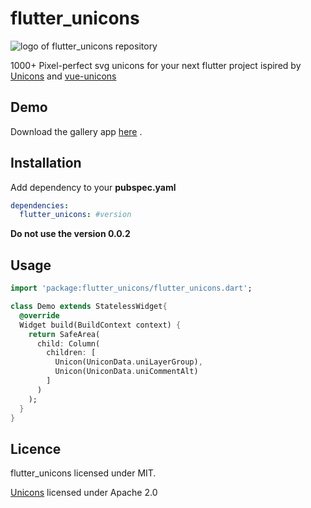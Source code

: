 # flutter_unicons

<img src="./assets/images/hero.png" alt="logo of flutter_unicons repository"></br>

1000+ Pixel-perfect svg unicons for your next flutter project ispired by [Unicons](https://github.com/iconscout/unicons) and [vue-unicons](https://github.com/antonreshetov/vue-unicons/blob/master/README.md)

## Demo

Download the gallery app [here](https://github.com/charles9904/flutter_unicons_gallery/releases/tag/Flutter_unicons) .

## Installation

Add dependency to your **pubspec.yaml**

```yaml
dependencies:
  flutter_unicons: #version
```

**Do not use the version 0.0.2**

## Usage

```dart
import 'package:flutter_unicons/flutter_unicons.dart';

class Demo extends StatelessWidget{
  @override
  Widget build(BuildContext context) {
    return SafeArea(
      child: Column(
        children: [
          Unicon(UniconData.uniLayerGroup),
          Unicon(UniconData.uniCommentAlt)
        ]
      )
    );
  }
}
```

## Licence

flutter_unicons licensed under MIT.

[Unicons](https://github.com/iconscout/unicons) licensed under Apache 2.0
